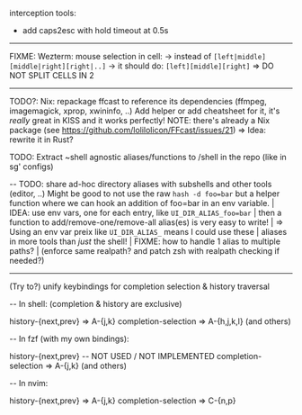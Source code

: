 interception tools:
- add caps2esc with hold timeout at 0.5s

---
FIXME: Wezterm: mouse selection in cell:
-> instead of `[left|middle][middle|right][right|..]`
-> it should do: `[left][middle][right]`
=> DO NOT SPLIT CELLS IN 2

---
TODO?: Nix: repackage ffcast to reference its dependencies (ffmpeg, imagemagick, xprop, xwininfo, ..)
Add helper or add cheatsheet for it, it's _really_ great in KISS and it works perfectly!
NOTE: there's already a Nix package (see https://github.com/lolilolicon/FFcast/issues/21)
=> Idea: rewrite it in Rust?

TODO: Extract ~shell agnostic aliases/functions to /shell in the repo
(like in sg' configs)

--
TODO: share ad-hoc directory aliases with subshells and other tools (editor, ..)
Might be good to not use the raw `hash -d foo=bar` but a helper function where we can hook an addition of foo=bar in an env variable.
| IDEA: use env vars, one for each entry, like `UI_DIR_ALIAS_foo=bar`
| then a function to add/remove-one/remove-all alias(es) is very easy to write!
| => Using an env var preix like `UI_DIR_ALIAS_` means I could use these
|    aliases in more tools than _just_ the shell!
| FIXME: how to handle 1 alias to multiple paths?
|   (enforce same realpath? and patch zsh with realpath checking if needed?)

---
(Try to?) unify keybindings for completion selection & history traversal

-- In shell: (completion & history are exclusive)

history-{next,prev} => A-{j,k}
completion-selection => A-{h,j,k,l} (and others)

-- In fzf (with my own bindings):

history-{next,prev} -- NOT USED / NOT IMPLEMENTED
completion-selection => A-{j,k} (and others)

-- In nvim:

history-{next,prev} => A-{j,k}
completion-selection => C-{n,p}
